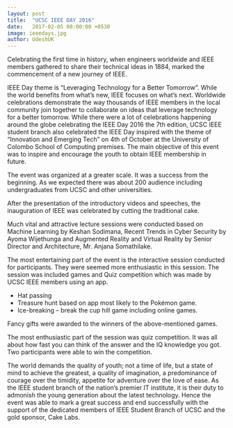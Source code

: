 ```yaml
---
layout: post
title:  "UCSC IEEE DAY 2016"
date:   2017-02-05 00:00:00 +0530
image: ieeedays.jpg
author: UdeshUK
---
```


Celebrating the first time in history, when engineers worldwide and IEEE members gathered to share their technical ideas in 1884, marked the commencement of a new journey of IEEE.

IEEE Day theme is “Leveraging Technology for a Better Tomorrow”. While the world benefits from what’s new, IEEE focuses on what’s next. Worldwide celebrations demonstrate the way thousands of IEEE members in the local community join together to collaborate on ideas that leverage technology for a better tomorrow. While there were a lot of celebrations  happening around the globe celebrating the IEEE Day 2016 the 7th edition, UCSC IEEE student branch also celebrated the IEEE Day inspired with the theme of  “Innovation and Emerging Tech” on 4th of October at the University of Colombo School of Computing premises. The main objective of this event was to inspire and encourage the youth to obtain IEEE membership in future.

The event was organized at a greater scale. It was a success from the beginning. As we expected there was about 200 audience including undergraduates from UCSC and other universities.

After the presentation of the introductory videos and speeches, the inauguration of IEEE was celebrated by cutting the traditional cake.

Much vital and attractive lecture sessions were conducted based on Machine Learning by Keshan Sodimana, Recent Trends in Cyber Security by Ayoma Wijethunga and Augmented Reality and Virtual Reality by  Senior Director and Architecture, Mr. Anjana Somathilake.

The most entertaining part of the event is the interactive session conducted for participants. They were seemed more enthusiastic in this session. The session was included games and Quiz competition which was made by UCSC IEEE members using an app.

* Hat passing
* Treasure hunt based on app most likely to the Pokémon game.
* Ice-breaking – break the cup hill game including online games.

Fancy gifts were awarded to the winners of the above-mentioned games.

The most enthusiastic part of the session was quiz competition. It was all about how fast you can think of the answer and the IQ knowledge you got. Two participants were able to win the competition.

The world demands the quality of youth; not a time of life, but a state of mind to achieve the greatest, a quality of imagination, a predominance of courage over the timidity, appetite for adventure over the love of ease. As the IEEE student branch of the nation’s premier IT institute, it is their duty to admonish the young generation about the latest technology. Hence the event was able to mark a great success and end successfully with the support of the dedicated members of IEEE Student Branch of UCSC and the gold sponsor,  Cake Labs.